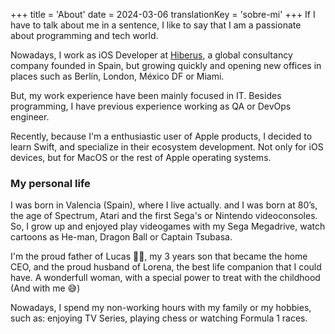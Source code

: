 +++
title = 'About'
date = 2024-03-06
translationKey = 'sobre-mi'
+++
If I have to talk about me in a sentence, I like to say that I am a passionate about programming and tech world.

Nowadays, I work as iOS Developer at [Hiberus](http://www.hiberus.com), a global consultancy company founded in Spain, but growing quickly and opening new offices in places such as Berlín, London, México DF or Miami.

But, my work experience have been mainly focused in IT. Besides programming, I have previous experience working as QA or DevOps engineer. 

Recently, because I'm a enthusiastic user of Apple products, I decided to learn Swift, and specialize in their ecosystem development. Not only for iOS devices, but for MacOS or the rest of Apple operating systems.

### My personal life
I was born in Valencia (Spain), where I live actually. and I was born at 80’s, the age of Spectrum, Atari and the first Sega's or Nintendo videoconsoles. So, I grow up and enjoyed play videogames with my Sega Megadrive, watch cartoons as He-man, Dragon Ball or Captain Tsubasa.

I'm the proud father of Lucas 👶🏻, my 3 years son that became the home CEO, and the proud husband of Lorena, the best life companion that I could have. A wonderfull woman, with a special power to treat with the childhood (And with me 😅)

Nowadays, I spend my non-working hours with my family or my hobbies, such as: enjoying TV Series, playing chess or watching Formula 1 races.